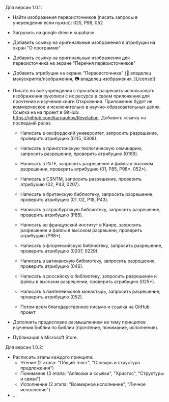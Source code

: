 Для версии 1.0.1:
- Найти изображения первоисточников (писать запросы в учереждения если нужно): 
    025, P98, 052
- Загрузить на google.drive и supabase
- Добавить ссылку на оригинальные изображения в атрибуции на экран "О программе"
- Добавить ссылку на оригинальные изображения для первоисточника на экране "Перечня первоисточников"
- Добавить атрибуции на экране "Первоисточника" (📜 владелец манускрипта/изображения, 📷 владелец изображения, [License])

- Писать во все учреждения с просьбой разрешить использовать изображения рукописи с их ресурса в своем приложении для прочтения и изучения книги Откровения. Приложение будет не коммерческое и исключительно в научно-образовательных целях. Ссылка на на проект в GitHub: https://github.com/karnauhov/Revelation. Добавить ссылку на последний релиз.
  * Написать в оксфордский университет, запросить разрешение, проверить атрибуцию (0115, 0308).
  * Написать в прингстонскую теологическую семинарию, запросить разрешение, проверить атрибуцию (0169).
  * Написать в INTF, запросить разрешение и файлы в высоком разрешении, проверить атрибуцию (01, P85, P98*, 052*).
  * Написать в CSNTM, запросить разрешение, проверить атрибуцию (02, P43, 0207).

  * Написать в британскую библиотеку, запросить разрешение, проверить атрибуцию (01, 02, P18, P43).
  * Написать в страсбургскую библиотеку, запросить разрешение, проверить атрибуцию (P85).
  * Написать во французский институт в Каире, запросить разрешение и файлы в высоком разрешени, проверить атрибуцию (P98*).
  * Написать в флоренсийскую библиотеку, запросить разрешение, проверить атрибуцию (0207, 0229).

  * Написать в ватиканскую библиотеку, запросить разрешение, проверить атрибуцию (046).
  * Написать в российскую библиотеку, запросить разрешение и файлы в высоком разрешении, проверить атрибуцию (025*).
  * Написать в пантелеймонов монастырь, запросить разрешение, проверить атрибуцию (052).
  - Потом всем благодарственное письмо и ссылка на GitHub проект

- Дополнить предисловие размышлением на тему принципов изучения Библии по Библии (прочтение, понимание, исполнение).
- Публикация в Microsoft Store.

Для версии 1.0.2:
- Расписать этапы каждого принципа:
  - Чтение (2 этапа: "Общий текст", "Словарь и структура предложения")
  - Понимание (3 этапа: "Аллюзии и ссылки", "Христос", "Структуры и связи")
  - Исполнение (2 этапа: "Всемирное исполнение", "Личное исполнение")
- ...
